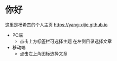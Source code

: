 # 你好

这里是杨希杰的个人主页 <https://yang-xijie.github.io>

- PC端
    - 点击上方标签栏可选择主题 在左侧目录选择文章
- 移动端
    - 点击左上角图标选择文章
